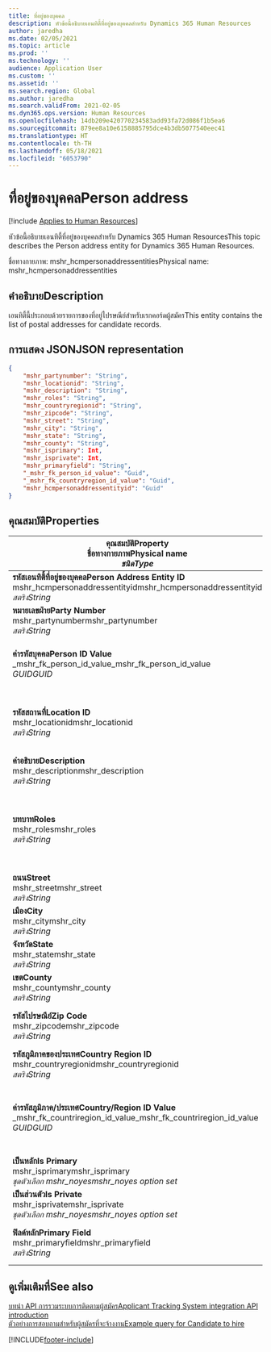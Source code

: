 ```yaml
---
title: ที่อยู่ของบุคคล
description: หัวข้อนี้อธิบายเอนทิตี้ที่อยู่ของบุคคลสำหรับ Dynamics 365 Human Resources
author: jaredha
ms.date: 02/05/2021
ms.topic: article
ms.prod: ''
ms.technology: ''
audience: Application User
ms.custom: ''
ms.assetid: ''
ms.search.region: Global
ms.author: jaredha
ms.search.validFrom: 2021-02-05
ms.dyn365.ops.version: Human Resources
ms.openlocfilehash: 14db209e420770234583add93fa72d086f1b5ea6
ms.sourcegitcommit: 879ee8a10e6158885795dce4b3db5077540eec41
ms.translationtype: HT
ms.contentlocale: th-TH
ms.lasthandoff: 05/18/2021
ms.locfileid: "6053790"
---
```

# <a name="person-address"></a><span data-ttu-id="4b149-103">ที่อยู่ของบุคคล</span><span class="sxs-lookup"><span data-stu-id="4b149-103">Person address</span></span>

[!include [Applies to Human Resources](../includes/applies-to-hr.md)]

<span data-ttu-id="4b149-104">หัวข้อนี้อธิบายเอนทิตี้ที่อยู่ของบุคคลสำหรับ Dynamics 365 Human Resources</span><span class="sxs-lookup"><span data-stu-id="4b149-104">This topic describes the Person address entity for Dynamics 365 Human Resources.</span></span>

<span data-ttu-id="4b149-105">ชื่อทางกายภาพ: mshr_hcmpersonaddressentities</span><span class="sxs-lookup"><span data-stu-id="4b149-105">Physical name: mshr_hcmpersonaddressentities</span></span>

## <a name="description"></a><span data-ttu-id="4b149-106">คำอธิบาย</span><span class="sxs-lookup"><span data-stu-id="4b149-106">Description</span></span>

<span data-ttu-id="4b149-107">เอนทิตี้นี้ประกอบด้วยรายการของที่อยู่ไปรษณีย์สำหรับเรกคอร์ดผู้สมัคร</span><span class="sxs-lookup"><span data-stu-id="4b149-107">This entity contains the list of postal addresses for candidate records.</span></span>

## <a name="json-representation"></a><span data-ttu-id="4b149-108">การแสดง JSON</span><span class="sxs-lookup"><span data-stu-id="4b149-108">JSON representation</span></span>

```json
{
    "mshr_partynumber": "String",
    "mshr_locationid": "String",
    "mshr_description": "String",
    "mshr_roles": "String",
    "mshr_countryregionid": "String",
    "mshr_zipcode": "String",
    "mshr_street": "String",
    "mshr_city": "String",
    "mshr_state": "String",
    "mshr_county": "String",
    "mshr_isprimary": Int,
    "mshr_isprivate": Int,
    "mshr_primaryfield": "String",
    "_mshr_fk_person_id_value": "Guid",
    "_mshr_fk_countryregion_id_value": "Guid",
    "mshr_hcmpersonaddressentityid": "Guid"
}
```

## <a name="properties"></a><span data-ttu-id="4b149-109">คุณสมบัติ</span><span class="sxs-lookup"><span data-stu-id="4b149-109">Properties</span></span>

| <span data-ttu-id="4b149-110">คุณสมบัติ</span><span class="sxs-lookup"><span data-stu-id="4b149-110">Property</span></span><br><span data-ttu-id="4b149-111">**ชื่อทางกายภาพ**</span><span class="sxs-lookup"><span data-stu-id="4b149-111">**Physical name**</span></span><br><span data-ttu-id="4b149-112">**_ชนิด_**</span><span class="sxs-lookup"><span data-stu-id="4b149-112">**_Type_**</span></span> | <span data-ttu-id="4b149-113">ใช้</span><span class="sxs-lookup"><span data-stu-id="4b149-113">Use</span></span> | <span data-ttu-id="4b149-114">คำอธิบาย</span><span class="sxs-lookup"><span data-stu-id="4b149-114">Description</span></span> |
| --- | --- | --- |
| <span data-ttu-id="4b149-115">**รหัสเอนทิตี้ที่อยู่ของบุคคล**</span><span class="sxs-lookup"><span data-stu-id="4b149-115">**Person Address Entity ID**</span></span><br><span data-ttu-id="4b149-116">mshr_hcmpersonaddressentityid</span><span class="sxs-lookup"><span data-stu-id="4b149-116">mshr_hcmpersonaddressentityid</span></span><br><span data-ttu-id="4b149-117">*สตริง*</span><span class="sxs-lookup"><span data-stu-id="4b149-117">*String*</span></span> | <span data-ttu-id="4b149-118">อ่านอย่างเดียว</span><span class="sxs-lookup"><span data-stu-id="4b149-118">Read-only</span></span><br><span data-ttu-id="4b149-119">จำเป็นต้องระบุ</span><span class="sxs-lookup"><span data-stu-id="4b149-119">Required</span></span> | <span data-ttu-id="4b149-120">ตัวระบุเฉพาะที่ระบบสร้างขึ้นสำหรับบันทึกเอนทิตี้</span><span class="sxs-lookup"><span data-stu-id="4b149-120">System-generated unique identifier for the entity record.</span></span> |
| <span data-ttu-id="4b149-121">**หมายเลขฝ่าย**</span><span class="sxs-lookup"><span data-stu-id="4b149-121">**Party Number**</span></span><br><span data-ttu-id="4b149-122">mshr_partynumber</span><span class="sxs-lookup"><span data-stu-id="4b149-122">mshr_partynumber</span></span><br><span data-ttu-id="4b149-123">*สตริง*</span><span class="sxs-lookup"><span data-stu-id="4b149-123">*String*</span></span> | <span data-ttu-id="4b149-124">อ่าน/เขียน</span><span class="sxs-lookup"><span data-stu-id="4b149-124">Read/write</span></span><br><span data-ttu-id="4b149-125">จำเป็นต้องระบุ</span><span class="sxs-lookup"><span data-stu-id="4b149-125">Required</span></span> | <span data-ttu-id="4b149-126">รหัสของบันทึกฝ่าย (บุคคล) ที่เกี่ยวข้อง</span><span class="sxs-lookup"><span data-stu-id="4b149-126">The ID of the associated party (person) record.</span></span> |
| <span data-ttu-id="4b149-127">**ค่ารหัสบุคคล**</span><span class="sxs-lookup"><span data-stu-id="4b149-127">**Person ID Value**</span></span><br><span data-ttu-id="4b149-128">_mshr_fk_person_id_value</span><span class="sxs-lookup"><span data-stu-id="4b149-128">_mshr_fk_person_id_value</span></span><br><span data-ttu-id="4b149-129">*GUID*</span><span class="sxs-lookup"><span data-stu-id="4b149-129">*GUID*</span></span> | <span data-ttu-id="4b149-130">อ่านอย่างเดียว</span><span class="sxs-lookup"><span data-stu-id="4b149-130">Read-only</span></span><br><span data-ttu-id="4b149-131">จำเป็นต้องระบุ</span><span class="sxs-lookup"><span data-stu-id="4b149-131">Required</span></span><br><span data-ttu-id="4b149-132">คีย์นอก: mshr_dirpersonentityid ของ mshr_dirpersonentity</span><span class="sxs-lookup"><span data-stu-id="4b149-132">Foreign key: mshr_dirpersonentityid of mshr_dirpersonentity</span></span> | <span data-ttu-id="4b149-133">ตัวระบุเฉพาะที่ระบบสร้างขึ้นของเรกคอร์ดเอนทิตี้ฝ่าย (บุคคล)</span><span class="sxs-lookup"><span data-stu-id="4b149-133">The system-generated identifier of the party (person) entity record.</span></span> |
| <span data-ttu-id="4b149-134">**รหัสสถานที่**</span><span class="sxs-lookup"><span data-stu-id="4b149-134">**Location ID**</span></span><br><span data-ttu-id="4b149-135">mshr_locationid</span><span class="sxs-lookup"><span data-stu-id="4b149-135">mshr_locationid</span></span><br><span data-ttu-id="4b149-136">*สตริง*</span><span class="sxs-lookup"><span data-stu-id="4b149-136">*String*</span></span> | <span data-ttu-id="4b149-137">อ่าน/เขียน</span><span class="sxs-lookup"><span data-stu-id="4b149-137">Read/write</span></span><br><span data-ttu-id="4b149-138">จำเป็นต้องระบุ</span><span class="sxs-lookup"><span data-stu-id="4b149-138">Required</span></span> | <span data-ttu-id="4b149-139">รหัสสถานที่เก็บของบันทึกที่อยู่</span><span class="sxs-lookup"><span data-stu-id="4b149-139">The location ID of the address record.</span></span> <span data-ttu-id="4b149-140">ตั้งค่าในเอนทิตี้ mshr_logisticspostaladdresslocationcdsentity</span><span class="sxs-lookup"><span data-stu-id="4b149-140">Set up in mshr_logisticspostaladdresslocationcdsentity entity.</span></span> |
| <span data-ttu-id="4b149-141">**คำอธิบาย**</span><span class="sxs-lookup"><span data-stu-id="4b149-141">**Description**</span></span><br><span data-ttu-id="4b149-142">mshr_description</span><span class="sxs-lookup"><span data-stu-id="4b149-142">mshr_description</span></span><br><span data-ttu-id="4b149-143">*สตริง*</span><span class="sxs-lookup"><span data-stu-id="4b149-143">*String*</span></span> | <span data-ttu-id="4b149-144">อ่าน/เขียน</span><span class="sxs-lookup"><span data-stu-id="4b149-144">Read/write</span></span><br><span data-ttu-id="4b149-145">จำเป็นต้องระบุ</span><span class="sxs-lookup"><span data-stu-id="4b149-145">Required</span></span> | <span data-ttu-id="4b149-146">คำอธิบายของที่อยู่ของผู้สมัคร</span><span class="sxs-lookup"><span data-stu-id="4b149-146">A description of the candidate’s address.</span></span> |
| <span data-ttu-id="4b149-147">**บทบาท**</span><span class="sxs-lookup"><span data-stu-id="4b149-147">**Roles**</span></span><br><span data-ttu-id="4b149-148">mshr_roles</span><span class="sxs-lookup"><span data-stu-id="4b149-148">mshr_roles</span></span><br><span data-ttu-id="4b149-149">*สตริง*</span><span class="sxs-lookup"><span data-stu-id="4b149-149">*String*</span></span> | <span data-ttu-id="4b149-150">อ่าน/เขียน</span><span class="sxs-lookup"><span data-stu-id="4b149-150">Read/write</span></span><br><span data-ttu-id="4b149-151">จำเป็นต้องระบุ</span><span class="sxs-lookup"><span data-stu-id="4b149-151">Required</span></span> | <span data-ttu-id="4b149-152">บทบาทกำหนดให้สำหรับที่อยู่นี้</span><span class="sxs-lookup"><span data-stu-id="4b149-152">The roles assigned for this address.</span></span> <span data-ttu-id="4b149-153">สามารถกำหนดบทบาทได้มากกว่ากว่าหนึ่งบทบาท</span><span class="sxs-lookup"><span data-stu-id="4b149-153">More than one role can be assigned.</span></span> <span data-ttu-id="4b149-154">แต่ละบทบาทควรถูกแยกด้วยเครื่องหมายอัฒภาค</span><span class="sxs-lookup"><span data-stu-id="4b149-154">Each role should be separated by a semicolon.</span></span> <span data-ttu-id="4b149-155">ค่าที่ถูกต้องที่มีอยู่ในเอนทิตี้ mshr_logisticslocationroleentity</span><span class="sxs-lookup"><span data-stu-id="4b149-155">Valid values contained in the mshr_logisticslocationroleentity entity.</span></span> |
| <span data-ttu-id="4b149-156">**ถนน**</span><span class="sxs-lookup"><span data-stu-id="4b149-156">**Street**</span></span><br><span data-ttu-id="4b149-157">mshr_street</span><span class="sxs-lookup"><span data-stu-id="4b149-157">mshr_street</span></span><br><span data-ttu-id="4b149-158">*สตริง*</span><span class="sxs-lookup"><span data-stu-id="4b149-158">*String*</span></span> | <span data-ttu-id="4b149-159">อ่าน/เขียน</span><span class="sxs-lookup"><span data-stu-id="4b149-159">Read/write</span></span><br><span data-ttu-id="4b149-160">ไม่จำเป็นต้องระบุ</span><span class="sxs-lookup"><span data-stu-id="4b149-160">Optional</span></span> | <span data-ttu-id="4b149-161">หมายเลขถนน</span><span class="sxs-lookup"><span data-stu-id="4b149-161">The street number.</span></span> |
| <span data-ttu-id="4b149-162">**เมือง**</span><span class="sxs-lookup"><span data-stu-id="4b149-162">**City**</span></span><br><span data-ttu-id="4b149-163">mshr_city</span><span class="sxs-lookup"><span data-stu-id="4b149-163">mshr_city</span></span><br><span data-ttu-id="4b149-164">*สตริง*</span><span class="sxs-lookup"><span data-stu-id="4b149-164">*String*</span></span> | <span data-ttu-id="4b149-165">อ่าน/เขียน</span><span class="sxs-lookup"><span data-stu-id="4b149-165">Read/write</span></span><br><span data-ttu-id="4b149-166">ไม่จำเป็นต้องระบุ</span><span class="sxs-lookup"><span data-stu-id="4b149-166">Optional</span></span> | <span data-ttu-id="4b149-167">เมืองของที่อยู่</span><span class="sxs-lookup"><span data-stu-id="4b149-167">The city of the address.</span></span> <span data-ttu-id="4b149-168">ตั้งค่าในเอนทิตี้ mshr_logisticsaddresscityentity</span><span class="sxs-lookup"><span data-stu-id="4b149-168">Set up in mshr_logisticsaddresscityentity entity.</span></span> |
| <span data-ttu-id="4b149-169">**จังหวัด**</span><span class="sxs-lookup"><span data-stu-id="4b149-169">**State**</span></span><br><span data-ttu-id="4b149-170">mshr_state</span><span class="sxs-lookup"><span data-stu-id="4b149-170">mshr_state</span></span><br><span data-ttu-id="4b149-171">*สตริง*</span><span class="sxs-lookup"><span data-stu-id="4b149-171">*String*</span></span> | <span data-ttu-id="4b149-172">อ่าน/เขียน</span><span class="sxs-lookup"><span data-stu-id="4b149-172">Read/write</span></span><br><span data-ttu-id="4b149-173">ไม่จำเป็นต้องระบุ</span><span class="sxs-lookup"><span data-stu-id="4b149-173">Optional</span></span> | <span data-ttu-id="4b149-174">รัฐของที่อยู่</span><span class="sxs-lookup"><span data-stu-id="4b149-174">The state of the address.</span></span> <span data-ttu-id="4b149-175">ตั้งค่าในเอนทิตี้ mshr_logisticsaddressstateentity</span><span class="sxs-lookup"><span data-stu-id="4b149-175">Set up in mshr_logisticsaddressstateentity entity.</span></span> |
| <span data-ttu-id="4b149-176">**เขต**</span><span class="sxs-lookup"><span data-stu-id="4b149-176">**County**</span></span><br><span data-ttu-id="4b149-177">mshr_county</span><span class="sxs-lookup"><span data-stu-id="4b149-177">mshr_county</span></span><br><span data-ttu-id="4b149-178">*สตริง*</span><span class="sxs-lookup"><span data-stu-id="4b149-178">*String*</span></span> | <span data-ttu-id="4b149-179">อ่าน/เขียน</span><span class="sxs-lookup"><span data-stu-id="4b149-179">Read/write</span></span><br><span data-ttu-id="4b149-180">ไม่จำเป็นต้องระบุ</span><span class="sxs-lookup"><span data-stu-id="4b149-180">Optional</span></span> | <span data-ttu-id="4b149-181">ประเทศของที่อยู่</span><span class="sxs-lookup"><span data-stu-id="4b149-181">The county of the address.</span></span> <span data-ttu-id="4b149-182">ตั้งค่าในเอนทิตี้ mshr_logisticsaddresscountyentity</span><span class="sxs-lookup"><span data-stu-id="4b149-182">Set up in mshr_logisticsaddresscountyentity entity.</span></span> |
| <span data-ttu-id="4b149-183">**รหัสไปรษณีย์**</span><span class="sxs-lookup"><span data-stu-id="4b149-183">**Zip Code**</span></span><br><span data-ttu-id="4b149-184">mshr_zipcode</span><span class="sxs-lookup"><span data-stu-id="4b149-184">mshr_zipcode</span></span><br><span data-ttu-id="4b149-185">*สตริง*</span><span class="sxs-lookup"><span data-stu-id="4b149-185">*String*</span></span> | <span data-ttu-id="4b149-186">อ่าน/เขียน</span><span class="sxs-lookup"><span data-stu-id="4b149-186">Read/write</span></span><br><span data-ttu-id="4b149-187">ไม่จำเป็นต้องระบุ</span><span class="sxs-lookup"><span data-stu-id="4b149-187">Optional</span></span> | <span data-ttu-id="4b149-188">รหัสไปรษณีย์ของที่อยู่</span><span class="sxs-lookup"><span data-stu-id="4b149-188">The zip/postal code of the address.</span></span> <span data-ttu-id="4b149-189">ตั้งค่าในเอนทิตี้ mshr_logisticsaddresspostalcodeentity</span><span class="sxs-lookup"><span data-stu-id="4b149-189">Set up in mshr_logisticsaddresspostalcodeentity entity.</span></span> |
| <span data-ttu-id="4b149-190">**รหัสภูมิภาคของประเทศ**</span><span class="sxs-lookup"><span data-stu-id="4b149-190">**Country Region ID**</span></span><br><span data-ttu-id="4b149-191">mshr_countryregionid</span><span class="sxs-lookup"><span data-stu-id="4b149-191">mshr_countryregionid</span></span><br><span data-ttu-id="4b149-192">*สตริง*</span><span class="sxs-lookup"><span data-stu-id="4b149-192">*String*</span></span> | <span data-ttu-id="4b149-193">อ่าน/เขียน</span><span class="sxs-lookup"><span data-stu-id="4b149-193">Read/write</span></span><br><span data-ttu-id="4b149-194">ไม่จำเป็นต้องระบุ</span><span class="sxs-lookup"><span data-stu-id="4b149-194">Optional</span></span> | <span data-ttu-id="4b149-195">ประเทศหรือภูมิภาคของที่อยู่</span><span class="sxs-lookup"><span data-stu-id="4b149-195">The country or region of the address.</span></span> |
| <span data-ttu-id="4b149-196">**ค่ารหัสภูมิภาค/ประเทศ**</span><span class="sxs-lookup"><span data-stu-id="4b149-196">**Country/Region ID Value**</span></span><br><span data-ttu-id="4b149-197">_mshr_fk_countriregion_id_value</span><span class="sxs-lookup"><span data-stu-id="4b149-197">_mshr_fk_countriregion_id_value</span></span><br><span data-ttu-id="4b149-198">*GUID*</span><span class="sxs-lookup"><span data-stu-id="4b149-198">*GUID*</span></span> | <span data-ttu-id="4b149-199">อ่านอย่างเดียว</span><span class="sxs-lookup"><span data-stu-id="4b149-199">Read-only</span></span><br><span data-ttu-id="4b149-200">ไม่จำเป็นต้องระบุ</span><span class="sxs-lookup"><span data-stu-id="4b149-200">Optional</span></span><br><span data-ttu-id="4b149-201">คีย์นอก: mshr_logisticaddresscountryregionentityid ของ mshr_logisticsaddresscountryregionentity</span><span class="sxs-lookup"><span data-stu-id="4b149-201">Foreign key: mshr_logisticaddresscountryregionentityid of mshr_logisticsaddresscountryregionentity</span></span> | <span data-ttu-id="4b149-202">ตัวระบุเฉพาะที่ระบบสร้างขึ้นของประเทศ/ภูมิภาคของที่อยู่</span><span class="sxs-lookup"><span data-stu-id="4b149-202">System-generated unique identifier of the country/region of the address.</span></span> |
| <span data-ttu-id="4b149-203">**เป็นหลัก**</span><span class="sxs-lookup"><span data-stu-id="4b149-203">**Is Primary**</span></span><br><span data-ttu-id="4b149-204">mshr_isprimary</span><span class="sxs-lookup"><span data-stu-id="4b149-204">mshr_isprimary</span></span><br><span data-ttu-id="4b149-205">*ชุดตัวเลือก mshr_noyes*</span><span class="sxs-lookup"><span data-stu-id="4b149-205">*mshr_noyes option set*</span></span> | <span data-ttu-id="4b149-206">อ่าน/เขียน</span><span class="sxs-lookup"><span data-stu-id="4b149-206">Read/write</span></span><br><span data-ttu-id="4b149-207">จำเป็นต้องระบุ</span><span class="sxs-lookup"><span data-stu-id="4b149-207">Required</span></span> | <span data-ttu-id="4b149-208">ระบุว่าที่อยู่นี้เป็นที่อยู่หลักสำหรับบุคคลของบทบาทที่กําหนดหรือไม่</span><span class="sxs-lookup"><span data-stu-id="4b149-208">Identifies whether this address is the primary address for the person of the defined role.</span></span> |
| <span data-ttu-id="4b149-209">**เป็นส่วนตัว**</span><span class="sxs-lookup"><span data-stu-id="4b149-209">**Is Private**</span></span><br><span data-ttu-id="4b149-210">mshr_isprivate</span><span class="sxs-lookup"><span data-stu-id="4b149-210">mshr_isprivate</span></span><br><span data-ttu-id="4b149-211">*ชุดตัวเลือก mshr_noyes*</span><span class="sxs-lookup"><span data-stu-id="4b149-211">*mshr_noyes option set*</span></span> | <span data-ttu-id="4b149-212">อ่าน/เขียน</span><span class="sxs-lookup"><span data-stu-id="4b149-212">Read/write</span></span><br><span data-ttu-id="4b149-213">จำเป็นต้องระบุ</span><span class="sxs-lookup"><span data-stu-id="4b149-213">Required</span></span> | <span data-ttu-id="4b149-214">ระบุว่าที่อยู่นี้เป็นที่อยู่ส่วนตัวสำหรับบุคคลหรือไม่</span><span class="sxs-lookup"><span data-stu-id="4b149-214">Identifies whether this address is a private address for the person.</span></span> |
| <span data-ttu-id="4b149-215">**ฟิลด์หลัก**</span><span class="sxs-lookup"><span data-stu-id="4b149-215">**Primary Field**</span></span><br><span data-ttu-id="4b149-216">mshr_primaryfield</span><span class="sxs-lookup"><span data-stu-id="4b149-216">mshr_primaryfield</span></span><br><span data-ttu-id="4b149-217">*สตริง*</span><span class="sxs-lookup"><span data-stu-id="4b149-217">*String*</span></span> | <span data-ttu-id="4b149-218">อ่านอย่างเดียว</span><span class="sxs-lookup"><span data-stu-id="4b149-218">Read-only</span></span><br><span data-ttu-id="4b149-219">จำเป็นต้องระบุ</span><span class="sxs-lookup"><span data-stu-id="4b149-219">Required</span></span> | <span data-ttu-id="4b149-220">ฟิลด์ที่ใช้เป็นตัวระบุหลักของบันทึกเอนทิตี้</span><span class="sxs-lookup"><span data-stu-id="4b149-220">Field used as a primary identifier of the entity record.</span></span> <span data-ttu-id="4b149-221">ชุดของหมายเลขฝ่ายและรหัสสถานที่</span><span class="sxs-lookup"><span data-stu-id="4b149-221">Combination of party number and location ID.</span></span> |

## <a name="see-also"></a><span data-ttu-id="4b149-222">ดูเพิ่มเติมที่</span><span class="sxs-lookup"><span data-stu-id="4b149-222">See also</span></span>

[<span data-ttu-id="4b149-223">บทนํา API การรวมระบบการติดตามผู้สมัคร</span><span class="sxs-lookup"><span data-stu-id="4b149-223">Applicant Tracking System integration API introduction</span></span>](hr-admin-integration-ats-api-introduction.md)<br>
[<span data-ttu-id="4b149-224">ตัวอย่างการสอบถามสำหรับผู้สมัครที่จะจ้างงาน</span><span class="sxs-lookup"><span data-stu-id="4b149-224">Example query for Candidate to hire</span></span>](hr-admin-integration-ats-api-candidate-to-hire-example-query.md)



[!INCLUDE[footer-include](../includes/footer-banner.md)]